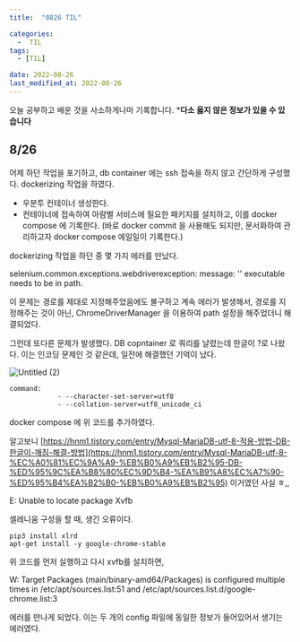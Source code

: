 ```yaml
---
title:  "0826 TIL" 

categories:
  -  TIL
tags:
  - [TIL]

date: 2022-08-26
last_modified_at: 2022-08-26
---
```


오늘 공부하고 배운 것을 사소하게나마 기록합니다. 
***다소 옳지 않은 정보가 있을 수 있습니다**

## 8/26

어제 하던 작업을 포기하고, db container 에는 ssh 접속을 하지 않고 간단하게 구성했다. dockerizing 작업을 하였다.

- 우분투 컨테이너 생성한다.
- 컨테이너에 접속하여 아람별 서비스에 필요한 패키지를 설치하고, 이를 docker compose 에 기록한다. (바로 docker commit 을 사용해도 되지만, 문서화하여 관리하고자 docker compose 에일일이 기록한다.)

dockerizing 작업을 하던 중 몇 가지 에러를 만났다. 

selenium.common.exceptions.webdriverexception: message: '' executable needs to be in path.

이 문제는 경로를 제대로 지정해주었음에도 불구하고 계속 에러가 발생해서, 경로를 지정해주는 것이 아닌, ChromeDriverManager 을 이용하여 path 설정을 해주었더니 해결되었다. 

그런데 또다른 문제가 발생했다. DB copntainer 로 쿼리를 날렸는데 한글이 ?로 나왔다. 이는 인코딩 문제인 것 같은데, 일전에 해결했던 기억이 났다. 

![Untitled (2)](https://user-images.githubusercontent.com/86303312/192550015-0e493834-9048-4455-ac90-e0bd6b9aae5d.png)

```
command:
            - --character-set-server=utf8
            - --collation-server=utf8_unicode_ci
```

docker compose 에 위 코드를 추가하였다. 

알고보니 [https://hnm1.tistory.com/entry/Mysql-MariaDB-utf-8-적용-방법-DB-한글이-깨짐-해결-방법](https://hnm1.tistory.com/entry/Mysql-MariaDB-utf-8-%EC%A0%81%EC%9A%A9-%EB%B0%A9%EB%B2%95-DB-%ED%95%9C%EA%B8%80%EC%9D%B4-%EA%B9%A8%EC%A7%90-%ED%95%B4%EA%B2%B0-%EB%B0%A9%EB%B2%95) 이거였던 사실 ㅎ,,

E: Unable to locate package Xvfb

셀레니움 구성을 할 때, 생긴 오류이다.  

```docker
pip3 install xlrd 
apt-get install -y google-chrome-stable
```

위 코드를 먼저 실행하고 다시 xvfb를 설치하면, 

W: Target Packages (main/binary-amd64/Packages) is configured multiple times in /etc/apt/sources.list:51 and /etc/apt/sources.list.d/google-chrome.list:3

에러를 만나게 되었다. 이는 두 개의 config 파일에 동일한 정보가 들어있어서 생기는 에러였다.